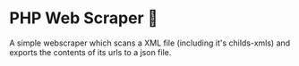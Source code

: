 # PHP Web Scraper 📖
A simple webscraper which scans a XML file (including it's childs-xmls) and exports the contents of its urls to a json file.
